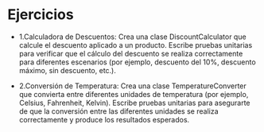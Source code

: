 # Ejercicios

- 1.Calculadora de Descuentos:
Crea una clase DiscountCalculator que calcule el descuento aplicado a un producto.
Escribe pruebas unitarias para verificar que el cálculo del descuento se realiza correctamente
para diferentes escenarios (por ejemplo, descuento del 10%, descuento máximo, sin descuento, etc.).

- 2.Conversión de Temperatura:
Crea una clase TemperatureConverter que convierta entre diferentes unidades de temperatura
(por ejemplo, Celsius, Fahrenheit, Kelvin).
Escribe pruebas unitarias para asegurarte de que la conversión entre las diferentes unidades
se realiza correctamente y produce los resultados esperados.
